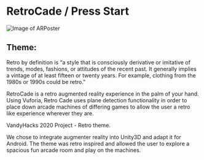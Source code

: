 # RetroCade / Press Start

![Image of ARPoster](https://gyazo.com/33b9aa94159b8b7d848214a07c9b4fe9)

## **Theme:**
Retro by definition is “a style that is consciously derivative or imitative of trends, modes, fashions, or attitudes of the recent past. It generally implies a vintage of at least fifteen or twenty years. For example, clothing from the 1980s or 1990s could be retro."

RetroCade is a retro augmented reality experience in the palm of your hand. Using Vuforia, Retro Cade uses plane detection functionality in order to place down arcade machines of differing games to allow the user a retro like experience wherever they are.

VandyHacks 2020 Project - Retro theme.

We chose to integrate augmenter reality into Unity3D and adapt it for Android. The theme was retro inspired and allowed the user to explore a spacious fun arcade room and play on the machines.
